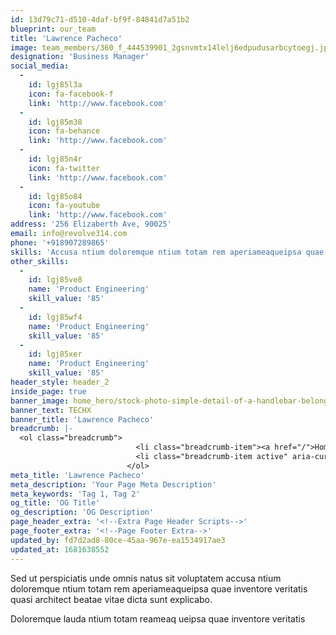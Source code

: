 ```yaml
---
id: 13d79c71-d510-4daf-bf9f-84841d7a51b2
blueprint: our_team
title: 'Lawrence Pacheco'
image: team_members/360_f_444539901_2gsnvmtx14lelj6edpudusarbcytoegj.jpg
designation: 'Business Manager'
social_media:
  -
    id: lgj85l3a
    icon: fa-facebook-f
    link: 'http://www.facebook.com'
  -
    id: lgj85m38
    icon: fa-behance
    link: 'http://www.facebook.com'
  -
    id: lgj85n4r
    icon: fa-twitter
    link: 'http://www.facebook.com'
  -
    id: lgj85o84
    icon: fa-youtube
    link: 'http://www.facebook.com'
address: '256 Elizaberth Ave, 90025'
email: info@revolve314.com
phone: '+918907289865'
skills: 'Accusa ntium doloremque ntium totam rem aperiameaqueipsa quae inventore veritatis quasi architect beatae'
other_skills:
  -
    id: lgj85ve8
    name: 'Product Engineering'
    skill_value: '85'
  -
    id: lgj85wf4
    name: 'Product Engineering'
    skill_value: '85'
  -
    id: lgj85xer
    name: 'Product Engineering'
    skill_value: '85'
header_style: header_2
inside_page: true
banner_image: home_hero/stock-photo-simple-detail-of-a-handlebar-belonging-to-an-old-motorcycle-in-a-state-of-corrosion-1144557941.jpg
banner_text: TECHX
banner_title: 'Lawrence Pacheco'
breadcrumb: |-
  <ol class="breadcrumb">
                            <li class="breadcrumb-item"><a href="/">Home</a></li>
                            <li class="breadcrumb-item active" aria-current="page">team</li>
                          </ol>
meta_title: 'Lawrence Pacheco'
meta_description: 'Your Page Meta Description'
meta_keywords: 'Tag 1, Tag 2'
og_title: 'OG Title'
og_description: 'OG Description'
page_header_extra: '<!--Extra Page Header Scripts-->'
page_footer_extra: '<!--Page Footer Extra-->'
updated_by: fd7d2ad8-80ce-45aa-967e-ea1534917ae3
updated_at: 1681638552
---
```

Sed ut perspiciatis unde omnis natus sit voluptatem accusa ntium doloremque ntium totam rem aperiameaqueipsa quae inventore veritatis quasi architect beatae vitae dicta sunt explicabo.

Doloremque lauda ntium totam reameaq ueipsa quae inventore veritatis